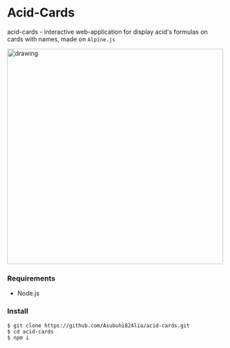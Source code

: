 # Acid-Cards

acid-cards - interactive web-application for display acid's formulas on cards with names, made on `Alpine.js`

<img src="https://github.com/Asubuhi824lia/acid-cards/assets/31811748/d92f2c98-f958-45ad-a629-35701af637aa" alt="drawing" width="500"/>

### Requirements
- Node.js

### Install

```
$ git clone https://github.com/Asubuhi824lia/acid-cards.git
$ cd acid-cards
$ npm i
```

